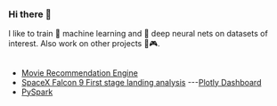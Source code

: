 ### Hi there 👋

I like to train 🤖 machine learning and 🧠 deep neural nets on datasets of interest. Also work on other projects 🎲🎮.

## 
* [Movie Recommendation Engine](https://github.com/abdulw352/Data-Science-Notebooks/blob/main/Movie%20Recommendation%20Engine.ipynb)
* [SpaceX Falcon 9 First stage landing analysis](https://github.com/abdulw352/IBM-Data-Science) ---[Plotly Dashboard](https://github.com/abdulw352/IBM-Data-Science/blob/main/spacex_dash_app.py)
* [PySpark](https://github.com/abdulw352/Data-Science-Notebooks/blob/main/Working%20with%20Data%20in%20Spark.ipynb)

<!--
**abdulw352/abdulw352** is a ✨ _special_ ✨ repository because its `README.md` (this file) appears on your GitHub profile.

Here are some ideas to get you started:

- 🔭 I’m currently working on ...
- 🌱 I’m currently learning ...
- 👯 I’m looking to collaborate on ...
- 🤔 I’m looking for help with ...
- 💬 Ask me about ...
- 📫 How to reach me: ...
- 😄 Pronouns: ...
- ⚡ Fun fact: ...
-->

